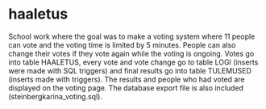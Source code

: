 # haaletus 

School work where the goal was to make a voting system where 11 people can vote and the voting time is limited by 5 minutes. People can also change their votes if they vote again while the voting is ongoing. Votes go into table HAALETUS, every vote and vote change go to table LOGI (inserts were made with SQL triggers) and final results go into table TULEMUSED (inserts made with triggers). The results and people who had voted are displayed on the voting page. The database export file is also included (steinbergkarina_voting.sql).
